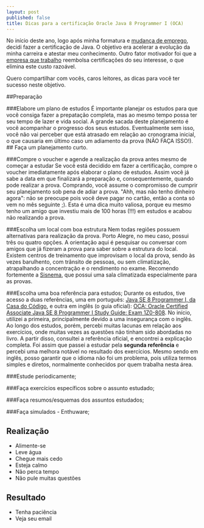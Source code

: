 ```yaml
---
layout: post
published: false
title: Dicas para a certificação Oracle Java 8 Programmer I (OCA)
---
```


No início deste ano, logo após minha formatura e [mudança de emprego](www.linkedin.com/in/murillogoulart), decidi fazer a certificação de Java. O objetivo era acelerar a evolução da minha carreira e atestar meu conhecimento. Outro fator motivador foi que a [empresa que trabalho](https://www.cwi.com.br/Oportunidades) reembolsa certificações do seu interesse, o que elimina este custo razoável. 

Quero compartilhar com vocês, caros leitores, as dicas para você ter sucesso neste objetivo.

##Preparação

###Elabore um plano de estudos 
É importante planejar os estudos para que você consiga fazer a prepatação completa, mas ao mesmo tempo possa ter seu tempo de lazer e vida social. A grande sacada deste planejamento é você acompanhar o progresso dos seus estudos. Eventualmente sem isso, você não vai perceber que está atrasado em relação ao cronograma inicial, o que causaria em último caso um adiamento da prova (NÃO FAÇA ISSO!). ## Faça um planejamento curto.

###Compre o voucher e agende a realização da prova antes mesmo de começar a estudar
Se você está decidido em fazer a certificação, compre o voucher imediatamente após elaborar o plano de estudos. Assim você já sabe a data em que finalizará a preparação e, consequentemente, quando pode realizar a prova. Comprando, você assume o compromisso de cumprir seu planejamento sob pena de adiar a prova. "Ahh, mas não tenho dinheiro agora": não se preocupe pois você deve pagar no cartão, então a conta só vem no mês seguinte ;). Esta é uma dica muito valiosa, porque eu mesmo tenho um amigo que investiu mais de 100 horas (!!!) em estudos e acabou não realizando a prova.

###Escolha um local com boa estrutura
Nem todas regiões possuem alternativas para realização da prova. Porto Alegre, no meu caso, possui três ou quatro opções. A orientação aqui é pesquisar ou conversar com amigos que já fizeram a prova para saber sobre a estrutura do local. Existem centros de treinamento que improvisam o local da prova, sendo às vezes barulhento, com trânsito de pessoas, ou sem climatização, atrapalhando a concentração e o rendimento no exame. Recomendo fortemente a [Sisnema](http://sisnema.com.br/contato), que possui uma sala climatizada especialmente para as provas.

###Escolha uma boa referência para estudos;
Durante os estudos, tive acesso a duas referências, uma em português: [Java SE 8 Programmer I, da Casa do Código](https://www.casadocodigo.com.br/products/livro-certificacao-java-associate), e outra em inglês (o guia oficial): [OCA: Oracle Certified Associate Java SE 8 Programmer I Study Guide: Exam 1Z0-808](https://www.amazon.com.br/OCA-Certified-Associate-Programmer-1Z0-808/dp/1118957407). No início, utilizei a primeira, principalmente devido a uma insegurança com o inglês. Ao longo dos estudos, porém, percebi muitas lacunas em relação aos exercícios, onde muitas vezes as questões não tinham sido abordadas no livro. A partir disso, consultei a referência oficial, e encontrei a explicação completa. Foi assim que passei a estudar pela **segunda referência** e percebi uma melhora notável no resultado dos exercícios. Mesmo sendo em inglês, posso garantir que o idioma não foi um problema, pois utiliza termos simples e diretos, normalmente conhecidos por quem trabalha nesta área.

###Estude periodicamente;


###Faça exercícios específicos sobre o assunto estudado;

###Faça resumos/esquemas dos assuntos estudados;

###Faça simulados - Enthuware;


## Realização
- Alimente-se
- Leve água
- Chegue mais cedo
- Esteja calmo
- Não perca tempo
- Não pule muitas questões

## Resultado
- Tenha paciência
- Veja seu email